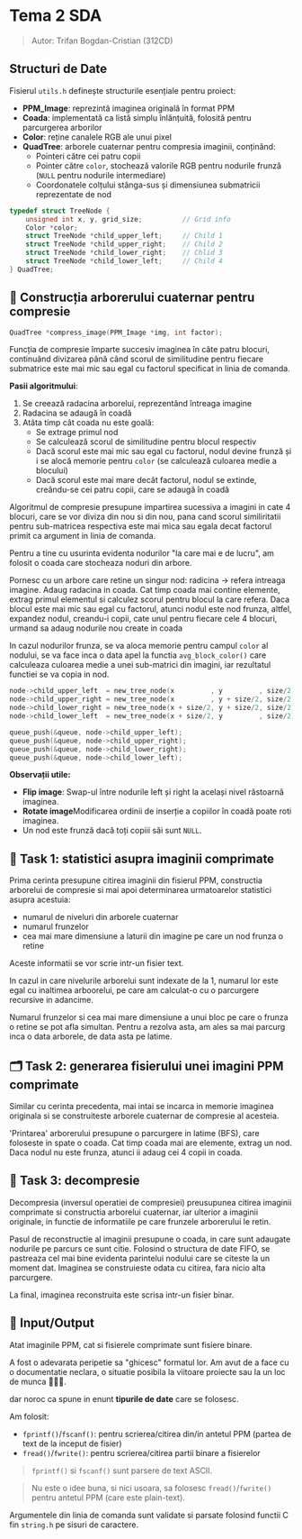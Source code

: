 # Tema 2 SDA

> Autor: Trifan Bogdan-Cristian (312CD)

## Structuri de Date

Fisierul `utils.h` definește structurile esențiale pentru proiect:
- **PPM_Image**: reprezintă imaginea originală în format PPM
- **Coada**: implementată ca listă simplu înlănțuită, folosită pentru parcurgerea arborilor
- **Color**: reține canalele RGB ale unui pixel
- **QuadTree**: arborele cuaternar pentru compresia imaginii, conținând:
  - Pointeri către cei patru copii
  - Pointer către `color`, stochează valorile RGB pentru nodurile frunză (`NULL` pentru nodurile intermediare)
  - Coordonatele colțului stânga-sus și dimensiunea submatricii reprezentate de nod


```c
typedef struct TreeNode {
    unsigned int x, y, grid_size;          // Grid info
    Color *color;
    struct TreeNode *child_upper_left;     // Child 1
    struct TreeNode *child_upper_right;    // Child 2
    struct TreeNode *child_lower_right;    // Chlid 3
    struct TreeNode *child_lower_left;     // Child 4
} QuadTree;
```


## 🌳 Construcția arborerului cuaternar pentru compresie

```c
QuadTree *compress_image(PPM_Image *img, int factor);
```

Funcția de compresie împarte succesiv imaginea în câte patru blocuri,
continuând divizarea până când scorul de similitudine
pentru fiecare submatrice este mai mic sau egal cu factorul specificat in linia de comanda.

**Pasii algoritmului**:

1. Se creează radacina arborelui, reprezentând întreaga imagine
2. Radacina se adaugă în coadă
3. Atâta timp cât coada nu este goală:
   - Se extrage primul nod
   - Se calculează scorul de similitudine pentru blocul respectiv
   - Dacă scorul este mai mic sau egal cu factorul, nodul devine frunză și i se alocă memorie pentru `color`
		(se calculează culoarea medie a blocului)
   - Dacă scorul este mai mare decât factorul, nodul se extinde, creându-se cei patru copii, care se adaugă în coadă



Algoritmul de compresie presupune impartirea sucessiva a imagini in cate 4 blocuri,
care se vor diviza din nou si din nou, pana cand scorul similiritatii pentru sub-matricea respectiva
este mai mica sau egala decat factorul primit ca argument in linia de comanda.


Pentru a tine cu usurinta evidenta nodurilor "la care mai e de lucru", am folosit o coada care stocheaza noduri din arbore.

Pornesc cu un arbore care retine un singur nod: radicina -> refera intreaga imagine.
Adaug radacina in coada.
Cat timp coada mai contine elemente, extrag primul elementul si calculez scorul pentru blocul la care refera.
Daca blocul este mai mic sau egal cu factorul, atunci nodul este nod frunza,
altfel, expandez nodul, creandu-i copii, cate unul pentru fiecare cele 4 blocuri,
urmand sa adaug nodurile nou create in coada

In cazul nodurilor frunza, se va aloca memorie pentru campul `color` al nodului,
se va face inca o data apel la functia `avg_block_color()`
care calculeaza culoarea medie a unei sub-matrici din imagini,
iar rezultatul functiei se va copia in nod.





```c
node->child_upper_left  = new_tree_node(x         , y         , size/2);
node->child_upper_right = new_tree_node(x         , y + size/2, size/2);
node->child_lower_right = new_tree_node(x + size/2, y + size/2, size/2);
node->child_lower_left  = new_tree_node(x + size/2, y         , size/2); 

queue_push(&queue, node->child_upper_left);
queue_push(&queue, node->child_upper_right);
queue_push(&queue, node->child_lower_right);
queue_push(&queue, node->child_lower_left);
```

**Observații utile:**
- **Flip image**: Swap-ul între nodurile left și right la același nivel răstoarnă imaginea.
- **Rotate image**Modificarea ordinii de inserție a copiilor în coadă poate roti imaginea.
- Un nod este frunză dacă toți copiii săi sunt `NULL`.



## 📐 Task 1: statistici asupra imaginii comprimate

Prima cerinta presupune citirea imaginii din fisierul PPM, constructia arborelui de compresie
si mai apoi determinarea urmatoarelor statistici asupra acestuia:
- numarul de niveluri din arborele cuaternar
- numarul frunzelor
- cea mai mare dimensiune a laturii din imagine pe care un nod frunza o retine

Aceste informatii se vor scrie intr-un fisier text.


In cazul in care nivelurile arborelui sunt indexate de la 1, numarul lor este egal cu inaltimea arboorelui,
pe care am calculat-o cu o parcurgere recursive in adancime.


Numarul frunzelor si cea mai mare dimensiune a unui bloc pe care o frunza o retine
se pot afla simultan.
Pentru a rezolva asta, am ales sa mai parcurg inca o data arborele, de data asta pe latime.


## 🗂️ Task 2: generarea fisierului unei imagini PPM comprimate

Similar cu cerinta precedenta, mai intai se incarca in memorie imaginea originala
si se construiteste arborele cuaternar de compresie al acesteia.

'Printarea' arborerului presupune o parcurgere in latime (BFS), care foloseste in spate o coada.
Cat timp coada mai are elemente, extrag un nod. Daca nodul nu este frunza, atunci ii adaug cei 4 copii in coada.



## 📂 Task 3: decompresie


Decompresia (inversul operatiei de compresiei) preusupunea citirea imaginii comprimate
si constructia arborelui cuaternar,
iar ulterior a imaginii originale, in functie de informatiile pe care frunzele arborerului le retin.


Pasul de reconstructie al imaginii presupune o coada, in care sunt adaugate nodurile pe parcurs ce sunt citie.
Folosind o structura de date FIFO, se pastreaza cel mai bine evidenta parintelui nodului care se citeste la un moment dat.
Imaginea se construieste odata cu citirea, fara nicio alta parcurgere.

La final, imaginea reconstruita este scrisa intr-un fisier binar.


## 💾 Input/Output

Atat imaginile PPM, cat si fisierele comprimate sunt fisiere binare.

A fost o adevarata peripetie sa "ghicesc" formatul lor.
Am avut de a face cu o documentatie neclara,
o situatie posibila la viitoare proiecte sau la un loc de munca 👨‍💼💼.

dar noroc ca spune in enunt **tipurile de date** care se folosesc.

Am folosit:
- `fprintf()`/`fscanf()`: pentru scrierea/citirea din/in antetul PPM (partea de text de la inceput de fisier)
- `fread()`/`fwrite()`: pentru scrierea/citirea partii binare a fisierelor

> `fprintf()` si `fscanf()` sunt parsere de text ASCII.

> Nu este o idee buna, si nici usoara, sa folosesc `fread()`/`fwrite()` pentru antetul PPM (care este plain-text).


Argumentele din linia de comanda sunt validate si parsate folosind functii C fin `string.h` pe sisuri de caractere.


